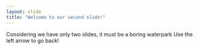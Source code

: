 ```yaml
---
layout: slide
title: "Welcome to our second slide!"
---
```

Considering we have only two slides, it must be a boring waterpark
Use the left arrow to go back!
